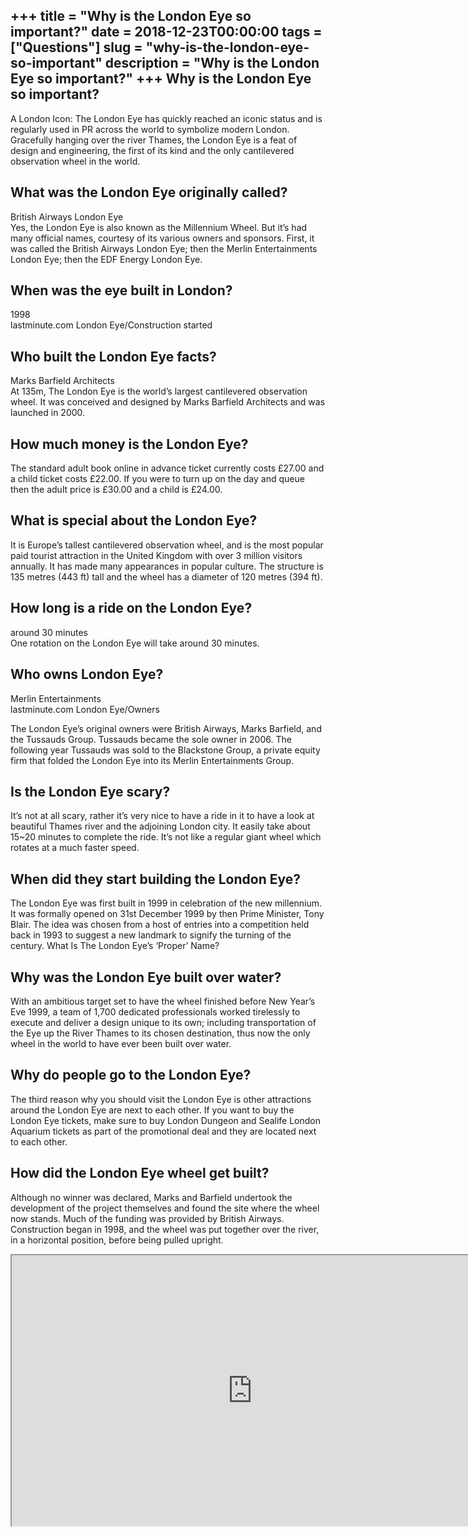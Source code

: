 +++
title = "Why is the London Eye so important?"
date = 2018-12-23T00:00:00
tags = ["Questions"]
slug = "why-is-the-london-eye-so-important"
description = "Why is the London Eye so important?"
+++
Why is the London Eye so important?
-----------------------------------

A London Icon: The London Eye has quickly reached an iconic status and is regularly used in PR across the world to symbolize modern London. Gracefully hanging over the river Thames, the London Eye is a feat of design and engineering, the first of its kind and the only cantilevered observation wheel in the world.

What was the London Eye originally called?
------------------------------------------

British Airways London Eye  
Yes, the London Eye is also known as the Millennium Wheel. But it’s had many official names, courtesy of its various owners and sponsors. First, it was called the British Airways London Eye; then the Merlin Entertainments London Eye; then the EDF Energy London Eye.

When was the eye built in London?
---------------------------------

1998  
lastminute.com London Eye/Construction started

Who built the London Eye facts?
-------------------------------

Marks Barfield Architects  
At 135m, The London Eye is the world’s largest cantilevered observation wheel. It was conceived and designed by Marks Barfield Architects and was launched in 2000.

How much money is the London Eye?
---------------------------------

The standard adult book online in advance ticket currently costs £27.00 and a child ticket costs £22.00. If you were to turn up on the day and queue then the adult price is £30.00 and a child is £24.00.

What is special about the London Eye?
-------------------------------------

It is Europe’s tallest cantilevered observation wheel, and is the most popular paid tourist attraction in the United Kingdom with over 3 million visitors annually. It has made many appearances in popular culture. The structure is 135 metres (443 ft) tall and the wheel has a diameter of 120 metres (394 ft).

How long is a ride on the London Eye?
-------------------------------------

around 30 minutes  
One rotation on the London Eye will take around 30 minutes.

Who owns London Eye?
--------------------

Merlin Entertainments  
lastminute.com London Eye/Owners

The London Eye’s original owners were British Airways, Marks Barfield, and the Tussauds Group. Tussauds became the sole owner in 2006. The following year Tussauds was sold to the Blackstone Group, a private equity firm that folded the London Eye into its Merlin Entertainments Group.

Is the London Eye scary?
------------------------

It’s not at all scary, rather it’s very nice to have a ride in it to have a look at beautiful Thames river and the adjoining London city. It easily take about 15~20 minutes to complete the ride. It’s not like a regular giant wheel which rotates at a much faster speed.

When did they start building the London Eye?
--------------------------------------------

The London Eye was first built in 1999 in celebration of the new millennium. It was formally opened on 31st December 1999 by then Prime Minister, Tony Blair. The idea was chosen from a host of entries into a competition held back in 1993 to suggest a new landmark to signify the turning of the century. What Is The London Eye’s ‘Proper’ Name?

Why was the London Eye built over water?
----------------------------------------

With an ambitious target set to have the wheel finished before New Year’s Eve 1999, a team of 1,700 dedicated professionals worked tirelessly to execute and deliver a design unique to its own; including transportation of the Eye up the River Thames to its chosen destination, thus now the only wheel in the world to have ever been built over water.

Why do people go to the London Eye?
-----------------------------------

The third reason why you should visit the London Eye is other attractions around the London Eye are next to each other. If you want to buy the London Eye tickets, make sure to buy London Dungeon and Sealife London Aquarium tickets as part of the promotional deal and they are located next to each other.

How did the London Eye wheel get built?
---------------------------------------

Although no winner was declared, Marks and Barfield undertook the development of the project themselves and found the site where the wheel now stands. Much of the funding was provided by British Airways. Construction began in 1998, and the wheel was put together over the river, in a horizontal position, before being pulled upright.

<iframe allow="accelerometer; autoplay; clipboard-write; encrypted-media; gyroscope; picture-in-picture" allowfullscreen="" class="__youtube_prefs__  epyt-is-override  no-lazyload" data-no-lazy="1" data-origheight="433" data-origwidth="770" data-skipgform_ajax_framebjll="" height="433" id="_ytid_67532" loading="lazy" src="https://www.youtube.com/embed/QlGlRW6L8ls?enablejsapi=1&autoplay=0&cc_load_policy=0&cc_lang_pref=&iv_load_policy=1&loop=0&modestbranding=0&rel=1&fs=1&playsinline=0&autohide=2&theme=dark&color=red&controls=1&" title="YouTube player" width="770"></iframe>
